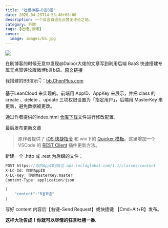 ```yaml
---
title: "吐槽神器—B言B语"
date: 2020-04-25T14:53:46+08:00
description: 一个自言自语无点赞无评论之地。
category: 折腾
tags: [吐槽,微博]
cover:
  image: images/bb.jpg
---
```

![](/images/bb.jpg)

在刷博客的时候无意中发现@Daibor大佬的文章写到利用后端 BaaS 快速搭建专属无点赞评论版微博b言b语。[原文链接](https://sspai.com/post/60024)

我搭建的BB演示👇：[bb.ChenPlus.com](http://bb.ChenPlus.com)

基于LeanCloud 来实现的。前端用 AppID、AppKey 来展示，并把 class 的 create 、delete 、update 三项权限设置为「指定用户」，后端用 MasterKey 来更新，避免数据被更改。
<!--more-->
通过作者提供的index.html [仓库下载](https://github.com/daibor/nonsense.fun)文件进行修改配置.

最后发布更新文章


> 原作者提供了 [iOS 快捷指令](https://www.icloud.com/shortcuts/3cfcbc36a6a24e0a8721bfeef8dfc6cf) 和 win下的 [Quicker 模板](https://getquicker.net/sharedaction?code=eeb80278-5f53-4b0d-d333-08d7e0dd26a9)。这里增加一个 VSCode 的 [REST Client](https://marketplace.visualstudio.com/items?itemName=humao.rest-client) 插件更新方法。

新建一个 .http 或 .rest 为后缀的文件：
```go
POST https://你的AppID前6位.api.lncldglobal.com/1.1/classes/content
X-LC-Id: 你的AppID
X-LC-Key: 你的MasterKey,master
Content-Type: application/json

{
    "content":"B言B语"
}
```
写好 content 内容后【右键–Send Request】或快捷键 【Cmd+Alt+R】发布。

**这样大功告成！你就可以尽情的狂言吐槽一番.**